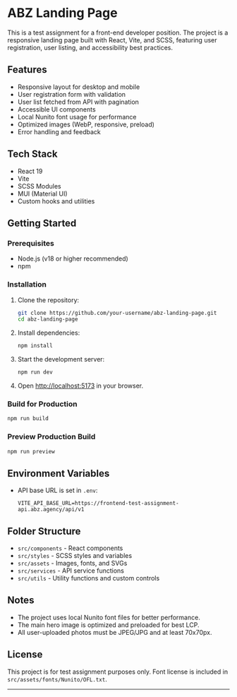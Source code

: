 # ABZ Landing Page

This is a test assignment for a front-end developer position. The project is a responsive landing page built with React, Vite, and SCSS, featuring user registration, user listing, and accessibility best practices.

## Features

- Responsive layout for desktop and mobile
- User registration form with validation
- User list fetched from API with pagination
- Accessible UI components
- Local Nunito font usage for performance
- Optimized images (WebP, responsive, preload)
- Error handling and feedback

## Tech Stack

- React 19
- Vite
- SCSS Modules
- MUI (Material UI)
- Custom hooks and utilities

## Getting Started

### Prerequisites

- Node.js (v18 or higher recommended)
- npm

### Installation

1. Clone the repository:
   ```sh
   git clone https://github.com/your-username/abz-landing-page.git
   cd abz-landing-page
   ```

2. Install dependencies:
   ```sh
   npm install
   ```

3. Start the development server:
   ```sh
   npm run dev
   ```

4. Open [http://localhost:5173](http://localhost:5173) in your browser.

### Build for Production

```sh
npm run build
```

### Preview Production Build

```sh
npm run preview
```

## Environment Variables

- API base URL is set in `.env`:
  ```
  VITE_API_BASE_URL=https://frontend-test-assignment-api.abz.agency/api/v1
  ```

## Folder Structure

- `src/components` - React components
- `src/styles` - SCSS styles and variables
- `src/assets` - Images, fonts, and SVGs
- `src/services` - API service functions
- `src/utils` - Utility functions and custom controls

## Notes

- The project uses local Nunito font files for better performance.
- The main hero image is optimized and preloaded for best LCP.
- All user-uploaded photos must be JPEG/JPG and at least 70x70px.

## License

This project is for test assignment purposes only. Font license is included in `src/assets/fonts/Nunito/OFL.txt`.

---

